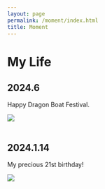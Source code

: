 ```yaml
---
layout: page
permalink: /moment/index.html
title: Moment
---
```


# My Life

## 2024.6

Happy Dragon Boat Festival.
<br>
<div>
<img src="https://lutaoyan.github.io/images/moment/608.png">
</div>
<br>



## 2024.1.14

My precious 21st birthday!
<br>
<div>
<img src="https://lutaoyan.github.io/images/moment/21birth.jpg">
</div>
<br>
